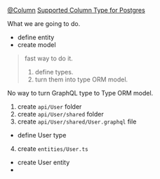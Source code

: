 [@Column](https://github.com/typeorm/typeorm/blob/master/docs/decorator-reference.md#column)
[Supported Column Type for Postgres](https://github.com/typeorm/typeorm/blob/master/docs/entities.md#column-types-for-postgres)

What we are going to do.
- define entity
- create model
> fast way to do it.
> 1. define types.
> 2. turn them into type ORM model.

No way to turn GraphQL type to Type ORM model.

1. create `api/User` folder
2. create `api/User/shared` folder
3. create `api/User/shared/User.graphql` file
- define User type
4. create `entities/User.ts`
- create User entity
- 
<!--stackedit_data:
eyJoaXN0b3J5IjpbLTE2NDg2Mzg4MDMsNTUyNDU1NjkwLDcxMj
kwMzY5XX0=
-->